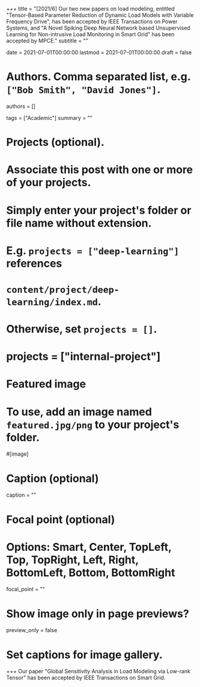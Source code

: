 +++
title = "[2021/6] Our two new papers on load modeling, entitled \"Tensor-Based Parameter Reduction of Dynamic Load Models with Variable Frequency Drive\", has been accepted by IEEE Transactions on Power Systems, and \"A Novel Spiking Deep Neural Network based Unsupervised Learning for Non-intrusive Load Monitoring in Smart Grid\" has been accepted by MPCE." 
subtitle = ""

date = 2021-07-01T00:00:00
lastmod = 2021-07-01T00:00:00
draft = false

# Authors. Comma separated list, e.g. `["Bob Smith", "David Jones"]`.
authors = []

tags = ["Academic"]
summary = ""

# Projects (optional).
#   Associate this post with one or more of your projects.
#   Simply enter your project's folder or file name without extension.
#   E.g. `projects = ["deep-learning"]` references 
#   `content/project/deep-learning/index.md`.
#   Otherwise, set `projects = []`.
# projects = ["internal-project"]

# Featured image
# To use, add an image named `featured.jpg/png` to your project's folder. 
#[image]
  # Caption (optional)
  caption = ""

  # Focal point (optional)
  # Options: Smart, Center, TopLeft, Top, TopRight, Left, Right, BottomLeft, Bottom, BottomRight
  focal_point = ""

  # Show image only in page previews?
  preview_only = false

# Set captions for image gallery.

+++
Our paper "Global Sensitivity Analysis in Load Modeling via Low-rank Tensor" has been accepted by IEEE Transactions on Smart Grid.
